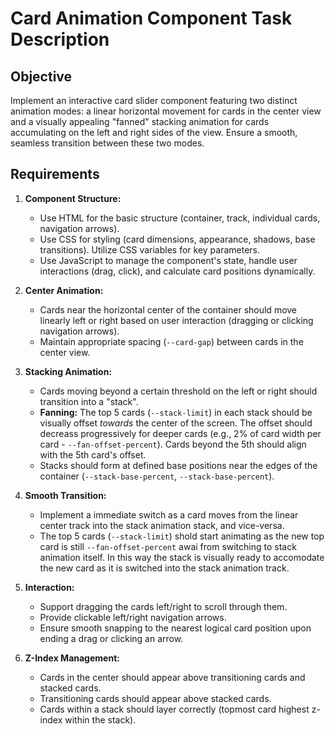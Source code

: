 # Card Animation Component Task Description

## Objective

Implement an interactive card slider component featuring two distinct animation modes: a linear horizontal movement for cards in the center view and a visually appealing "fanned" stacking animation for cards accumulating on the left and right sides of the view. Ensure a smooth, seamless transition between these two modes.

## Requirements

1.  **Component Structure:**
    *   Use HTML for the basic structure (container, track, individual cards, navigation arrows).
    *   Use CSS for styling (card dimensions, appearance, shadows, base transitions). Utilize CSS variables for key parameters.
    *   Use JavaScript to manage the component's state, handle user interactions (drag, click), and calculate card positions dynamically.

2.  **Center Animation:**
    *   Cards near the horizontal center of the container should move linearly left or right based on user interaction (dragging or clicking navigation arrows).
    *   Maintain appropriate spacing (`--card-gap`) between cards in the center view.

3.  **Stacking Animation:**
    *   Cards moving beyond a certain threshold on the left or right should transition into a "stack".
    *   **Fanning:** The top 5 cards (`--stack-limit`) in each stack should be visually offset *towards* the center of the screen. The offset should decreass progressively for deeper cards (e.g., 2% of card width per card - `--fan-offset-percent`). Cards beyond the 5th should align with the 5th card's offset.
    *   Stacks should form at defined base positions near the edges of the container (`--stack-base-percent`, `--stack-base-percent`).

4.  **Smooth Transition:**
    *   Implement a immediate switch as a card moves from the linear center track into the stack animation stack, and vice-versa.
    *   The top 5 cards (`--stack-limit`) shold start animating as the new top card is still `--fan-offset-percent` awai from switching to stack animation itself. In this way the stack is visually ready to accomodate the new card as it is switched into the stack animation track.

5.  **Interaction:**
    *   Support dragging the cards left/right to scroll through them.
    *   Provide clickable left/right navigation arrows.
    *   Ensure smooth snapping to the nearest logical card position upon ending a drag or clicking an arrow.

6.  **Z-Index Management:**
    *   Cards in the center should appear above transitioning cards and stacked cards.
    *   Transitioning cards should appear above stacked cards.
    *   Cards within a stack should layer correctly (topmost card highest z-index within the stack).

